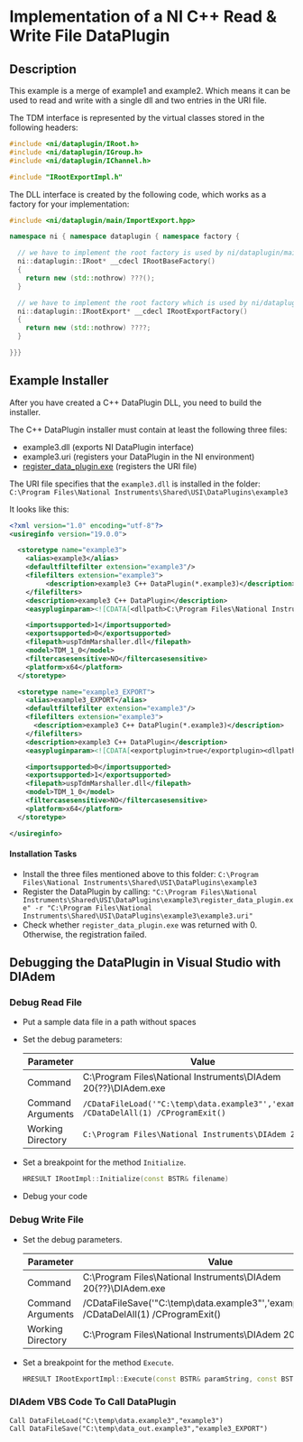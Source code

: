 # Implementation of a NI C++ Read & Write File DataPlugin

## Description

This example is a merge of example1 and example2. Which means it can be used to read and write 
with a single dll and two entries in the URI file.

The TDM interface is represented by the virtual classes stored in the following headers:

```cpp
#include <ni/dataplugin/IRoot.h>
#include <ni/dataplugin/IGroup.h>
#include <ni/dataplugin/IChannel.h>

#include "IRootExportImpl.h"
```

The DLL interface is created by the following code, which works as a factory for your implementation:

```cpp
#include <ni/dataplugin/main/ImportExport.hpp>

namespace ni { namespace dataplugin { namespace factory {

  // we have to implement the root factory is used by ni/dataplugin/main.hpp
  ni::dataplugin::IRoot* __cdecl IRootBaseFactory()
  {
    return new (std::nothrow) ???();
  }

  // we have to implement the root factory which is used by ni/dataplugin/main.hpp
  ni::dataplugin::IRootExport* __cdecl IRootExportFactory()
  {
    return new (std::nothrow) ????;
  }

}}}
```

## Example Installer

After you have created a C++ DataPlugin DLL, you need to build the installer.

The C++ DataPlugin installer must contain at least the following three files:

- example3.dll (exports NI DataPlugin interface)
- example3.uri (registers your DataPlugin in the NI environment)
- [register_data_plugin.exe](../../register_data_plugin/README.md) (registers the URI file)

The URI file specifies that the `example3.dll` is installed in the folder:
`C:\Program Files\National Instruments\Shared\USI\DataPlugins\example3`

It looks like this:
```xml
<?xml version="1.0" encoding="utf-8"?>
<usireginfo version="19.0.0">

  <storetype name="example3">
    <alias>example3</alias>
    <defaultfiltefilter extension="example3"/>
    <filefilters extension="example3">
         <description>example3 C++ DataPlugin(*.example3)</description>
    </filefilters>
    <description>example3 C++ DataPlugin</description>
    <easypluginparam><![CDATA[<dllpath>C:\Program Files\National Instruments\Shared\USI\DataPlugins\example3\example3.dll</dllpath>]]></easypluginparam>

    <importsupported>1</importsupported>
    <exportsupported>0</exportsupported>
    <filepath>uspTdmMarshaller.dll</filepath>
    <model>TDM_1_0</model>
    <filtercasesensitive>NO</filtercasesensitive>
    <platform>x64</platform>
  </storetype>

  <storetype name="example3_EXPORT">
    <alias>example3_EXPORT</alias>
    <defaultfiltefilter extension="example3"/>
    <filefilters extension="example3">
      <description>example3 C++ DataPlugin(*.example3)</description>
    </filefilters>
    <description>example3 C++ DataPlugin</description>
    <easypluginparam><![CDATA[<exportplugin>true</exportplugin><dllpath>C:\Program Files\National Instruments\Shared\USI\DataPlugins\example3\example3.dll</dllpath>]]></easypluginparam>

    <importsupported>0</importsupported>
    <exportsupported>1</exportsupported>
    <filepath>uspTdmMarshaller.dll</filepath>
    <model>TDM_1_0</model>
    <filtercasesensitive>NO</filtercasesensitive>
    <platform>x64</platform>
  </storetype>

</usireginfo>
```

#### Installation Tasks

- Install the three files mentioned above to this folder:
  `C:\Program Files\National Instruments\Shared\USI\DataPlugins\example3`
- Register the DataPlugin by calling:
  `"C:\Program Files\National Instruments\Shared\USI\DataPlugins\example3\register_data_plugin.exe" -r "C:\Program Files\National Instruments\Shared\USI\DataPlugins\example3\example3.uri"`
- Check whether `register_data_plugin.exe` was returned with 0.
  Otherwise, the registration failed.


## Debugging the DataPlugin in Visual Studio with DIAdem

### Debug Read File

- Put a sample data file in a path without spaces
- Set the debug parameters:

  Parameter         | Value
  ----------------- | ------------------------------------------------------ 
  Command           | C:\Program Files\National Instruments\DIAdem 20{??}\DIAdem.exe
  Command Arguments | `/CDataFileLoad('"C:\temp\data.example3"','example3') /CDataDelAll(1) /CProgramExit()`
  Working Directory | `C:\Program Files\National Instruments\DIAdem 20{??}`

- Set a breakpoint for the method `Initialize`.

  ```cpp
  HRESULT IRootImpl::Initialize(const BSTR& filename)
  ```

- Debug your code

### Debug Write File

- Set the debug parameters.

  Parameter         | Value
  ----------------- | ------------------------------------------------------ 
  Command           | C:\Program Files\National Instruments\DIAdem 20{??}\DIAdem.exe
  Command Arguments | /CDataFileSave('"C:\temp\data.example3"','example3_EXPORT') /CDataDelAll(1) /CProgramExit()
  Working Directory | C:\Program Files\National Instruments\DIAdem 20{??}

- Set a breakpoint for the method `Execute`.

  ```cpp
  HRESULT IRootExportImpl::Execute(const BSTR& paramString, const BSTR& initParamString, const ni::dataplugin::IRoot* root, BSTR& errorMsg)
  ```


### DIAdem VBS Code To Call DataPlugin

```vbscript
Call DataFileLoad("C:\temp\data.example3","example3")
Call DataFileSave("C:\temp\data_out.example3","example3_EXPORT")
```
